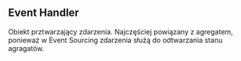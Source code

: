 ## Event Handler

Obiekt prztwarzający zdarzenia. Najczęściej powiązany z agregatem,
ponieważ w Event Sourcing zdarzenia służą do odtwarzania stanu agragatów.